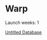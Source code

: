 # Warp

Launch weeks: 1

[Untitled Database](Warp%20275d069b34174cffa7757cc46104bf17/Untitled%20Database%2027a55be3fb1947688f2a5f0e70b807c1.csv)